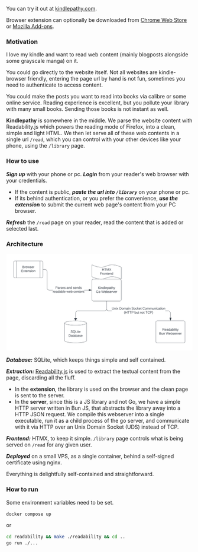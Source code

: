 You can try it out at [kindlepathy.com](https://kindlepathy.com).

Browser extension can optionally be downloaded from [Chrome Web Store](https://chromewebstore.google.com/detail/eclacjdfoacbmgoiongjpmlaangpmbac) or [Mozilla Add-ons](https://addons.mozilla.org/en-US/firefox/addon/kindlepathy-extractor).

### Motivation

I love my kindle and want to read web content (mainly blogposts alongside some grayscale manga) on it.

You could go directly to the website itself. Not all websites are kindle-browser friendly, entering the page url by hand is not fun, sometimes you need to authenticate to access content.

You could make the posts you want to read into books via calibre or some online service. Reading experience is excellent, but you pollute your library with many small books. Sending those books is not instant as well.

**Kindlepathy** is somewhere in the middle. We parse the website content with Readability.js which powers the reading mode of Firefox, into a clean, simple and light HTML. We then let serve all of these web contents in a single url `/read`, which you can control with your other devices like your phone, using the `/library` page.

### How to use

**_Sign up_** with your phone or pc. **_Login_** from your reader's web browser with your credentials.

- If the content is public, **_paste the url into `/library`_** on your phone or pc.
- If its behind authentication, or you prefer the convenience, **_use the extension_** to submit the current web page's content from your PC browser.

**_Refresh_** the `/read` page on your reader, read the content that is added or selected last.

### Architecture

![architecture diagram](./arch_diag.png "architecture diagram")

**_Database:_** SQLite, which keeps things simple and self contained.

**_Extraction:_** [Readability.js](https://github.com/mozilla/readability) is used to extract the textual content from the page, discarding all the fluff.

- In the **extension**, the library is used on the browser and the clean page is sent to the server.
- In the **server**, since this is a JS library and not Go, we have a simple HTTP server written in Bun JS, that abstracts the library away into a HTTP JSON request. We compile this webserver into a single executable, run it as a child process of the go server, and communicate with it via HTTP over an Unix Domain Socket (UDS) instead of TCP.

**_Frontend:_** HTMX, to keep it simple. `/library` page controls what is being served on `/read` for any given user.

**_Deployed_** on a small VPS, as a single container, behind a self-signed certificate using nginx.

Everything is delightfully self-contained and straightforward.

### How to run

Some environment variables need to be set.

```sh
docker compose up
```

or

```sh
cd readability && make ./readability && cd ..
go run ./...
```
